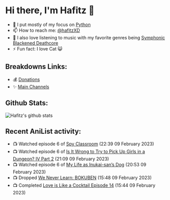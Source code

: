 # Hi there, I'm Hafitz 👋
- 🐍 I put mostly of my focus on [Python](https://python.org)
- 📫 How to reach me: [@hafitzXD](https://t.me/hafitzXD)
- 🎵 I also love listening to music with my favorite genres being [Symphonic Blackened Deathcore](https://youtu.be/qyYmS_iBcy4)
- ⚡ Fun fact: I love Cat 😺

## Breakdowns Links:
- 💰 [Donations](https://t.me/TheBreakdowns/2)
- ✨ [Main Channels](https://t.me/TheBreakdowns)

## Github Stats:
![Hafitz's github stats](https://github-readme-stats.vercel.app/api?username=breakdowns&show_icons=true&count_private=true&bg_color=00000000&text_color=777)

## Recent AniList activity:
<!-- ANILIST_ACTIVITY:start -->

-   📺 Watched episode 6 of [Spy Classroom](https://anilist.co/anime/146323) (22:39 09 February 2023)
-   📺 Watched episode 6 of [Is It Wrong to Try to Pick Up Girls in a Dungeon? IV Part 2](https://anilist.co/anime/155211) (21:09 09 February 2023)
-   📺 Watched episode 6 of [My Life as Inukai-san’s Dog](https://anilist.co/anime/146346) (20:53 09 February 2023)
-   📺 Dropped [We Never Learn: BOKUBEN](https://anilist.co/anime/103900) (15:48 09 February 2023)
-   📺 Completed [Love is Like a Cocktail Episode 14](https://anilist.co/anime/104530) (15:44 09 February 2023)

<!-- ANILIST_ACTIVITY:end -->
